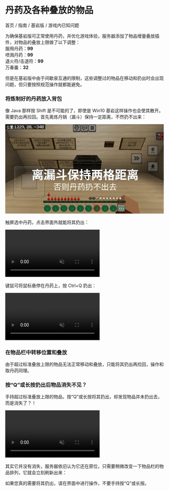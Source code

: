 # 丹药及各种叠放的物品
首页 / 指南 / 基岩版 / 游戏内已知问题

为确保基岩版可正常使用丹药，并优化游戏体验，服务器添加了物品增量叠放插件，对物品的叠放上限做了以下调整：\
服用丹药：**99**\
喷溅丹药：**99**\
退火符/击退符：**99**\
万春羹：**32**

但是在基岩版中由于间歇泉互通的限制，这些调整过的物品在移动和扔出时会出现问题，但只要按照规范操作就都能避免。

### 将炼制好的丹药放入背包
像 Java 那样按 Shift 是不可能的了，即使是 Win10 基岩这样操作也会使其散开。需要扔出再捡回。首先离炼丹锅（漏斗）保持一定距离，不然扔不出来：

![保持一定距离](./stack/keep-away.webp)

触屏选中丹药，点击界面外就能将其扔出：

<video autoplay loop muted><source src="./stack/throw-out-touch.mp4" type="video/mp4"/></video>

键鼠可将鼠标悬停在丹药上，按 Ctrl+Q 扔出：

<video autoplay loop muted><source src="./stack/throw-out-mouse.mp4" type="video/mp4"/></video>

### 在物品栏中转移位置和叠放
由于超过标准叠放上限的物品无法正常移动和叠放，只能将其扔出再捡回，操作和取丹药同理。

### 按“Q”或长按扔出后物品消失不见？
手持超过标准叠放上限的物品，按“Q”或长按将其扔出，却发现物品并未扔出去，而是消失了？！

<video autoplay loop muted><source src="./stack/throw-out-on-hand.mp4" type="video/mp4"/></video>

其实它并没有消失，服务器依旧认为它还在原位，只需要稍微改变一下物品栏的物品排列，它就会立刻刷新出来：


如果您真的需要将其扔出，请在界面中进行操作，不要手持按“Q”或长按。